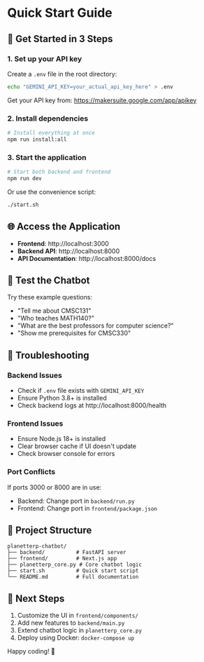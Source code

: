 # Quick Start Guide

## 🚀 Get Started in 3 Steps

### 1. Set up your API key
Create a `.env` file in the root directory:
```bash
echo "GEMINI_API_KEY=your_actual_api_key_here" > .env
```

Get your API key from: https://makersuite.google.com/app/apikey

### 2. Install dependencies
```bash
# Install everything at once
npm run install:all
```

### 3. Start the application
```bash
# Start both backend and frontend
npm run dev
```

Or use the convenience script:
```bash
./start.sh
```

## 🌐 Access the Application

- **Frontend**: http://localhost:3000
- **Backend API**: http://localhost:8000
- **API Documentation**: http://localhost:8000/docs

## 🧪 Test the Chatbot

Try these example questions:
- "Tell me about CMSC131"
- "Who teaches MATH140?"
- "What are the best professors for computer science?"
- "Show me prerequisites for CMSC330"

## 🐛 Troubleshooting

### Backend Issues
- Check if `.env` file exists with `GEMINI_API_KEY`
- Ensure Python 3.8+ is installed
- Check backend logs at http://localhost:8000/health

### Frontend Issues
- Ensure Node.js 18+ is installed
- Clear browser cache if UI doesn't update
- Check browser console for errors

### Port Conflicts
If ports 3000 or 8000 are in use:
- Backend: Change port in `backend/run.py`
- Frontend: Change port in `frontend/package.json`

## 📁 Project Structure
```
planetterp-chatbot/
├── backend/          # FastAPI server
├── frontend/         # Next.js app
├── planetterp_core.py # Core chatbot logic
├── start.sh          # Quick start script
└── README.md         # Full documentation
```

## 🎯 Next Steps

1. Customize the UI in `frontend/components/`
2. Add new features to `backend/main.py`
3. Extend chatbot logic in `planetterp_core.py`
4. Deploy using Docker: `docker-compose up`

Happy coding! 🐢 